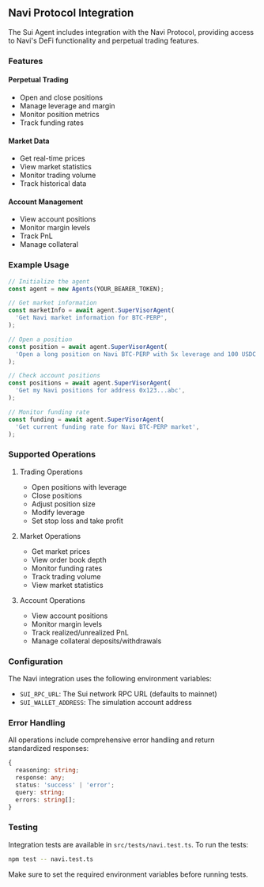 ## Navi Protocol Integration

The Sui Agent includes integration with the Navi Protocol, providing access to Navi's DeFi functionality and perpetual trading features.

### Features

#### Perpetual Trading

- Open and close positions
- Manage leverage and margin
- Monitor position metrics
- Track funding rates

#### Market Data

- Get real-time prices
- View market statistics
- Monitor trading volume
- Track historical data

#### Account Management

- View account positions
- Monitor margin levels
- Track PnL
- Manage collateral

### Example Usage

```typescript
// Initialize the agent
const agent = new Agents(YOUR_BEARER_TOKEN);

// Get market information
const marketInfo = await agent.SuperVisorAgent(
  'Get Navi market information for BTC-PERP',
);

// Open a position
const position = await agent.SuperVisorAgent(
  'Open a long position on Navi BTC-PERP with 5x leverage and 100 USDC as margin',
);

// Check account positions
const positions = await agent.SuperVisorAgent(
  'Get my Navi positions for address 0x123...abc',
);

// Monitor funding rate
const funding = await agent.SuperVisorAgent(
  'Get current funding rate for Navi BTC-PERP market',
);
```

### Supported Operations

1. Trading Operations

   - Open positions with leverage
   - Close positions
   - Adjust position size
   - Modify leverage
   - Set stop loss and take profit

2. Market Operations

   - Get market prices
   - View order book depth
   - Monitor funding rates
   - Track trading volume
   - View market statistics

3. Account Operations
   - View account positions
   - Monitor margin levels
   - Track realized/unrealized PnL
   - Manage collateral deposits/withdrawals

### Configuration

The Navi integration uses the following environment variables:

- `SUI_RPC_URL`: The Sui network RPC URL (defaults to mainnet)
- `SUI_WALLET_ADDRESS`: The simulation account address

### Error Handling

All operations include comprehensive error handling and return standardized responses:

```typescript
{
  reasoning: string;
  response: any;
  status: 'success' | 'error';
  query: string;
  errors: string[];
}
```

### Testing

Integration tests are available in `src/tests/navi.test.ts`. To run the tests:

```bash
npm test -- navi.test.ts
```

Make sure to set the required environment variables before running tests.
